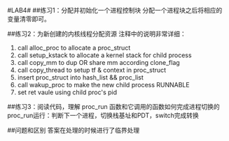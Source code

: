 #LAB4#
##练习1：分配并初始化一个进程控制块
分配一个进程块之后将相应的变量清零即可。

##练习2：为新创建的内核线程分配资源
注释中的说明非常详细： 

1. call alloc_proc to allocate a proc_struct  
2. call setup_kstack to allocate a kernel stack for child process 
3. call copy_mm to dup OR share mm according clone_flag 
4. call copy_thread to setup tf & context in proc_struct
5. insert proc_struct into hash_list && proc_list
6. call wakup_proc to make the new child process RUNNABLE
7. set ret vaule using child proc's pid

##练习3：阅读代码，理解 proc_run 函数和它调用的函数如何完成进程切换的
proc_run运行：判断下一个进程，切换栈基址和PDT，switch完成转换


##问题和区别
答案在处理的时候进行了临界处理
